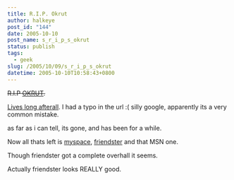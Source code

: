 ```yaml
---
title: R.I.P. Okrut
author: halkeye
post_id: "144"
date: 2005-10-10
post_name: s_r_i_p_s_okrut
status: publish
tags:
  - geek
slug: /2005/10/09/s_r_i_p_s_okrut
datetime: 2005-10-10T10:58:43+0800
---
```


<s>R.I.P [OKRUT](https://www.okrut.com).</s>  

[Lives long afterall](https://www.orkut.com). I had a typo in the url :( silly google, apparently its a very common mistake.

as far as i can tell, its gone, and has been for a while.

Now all thats left is [myspace](https://www.myspace.com/halkeye), [friendster](https://www.friendster.com) and that MSN one.

Though friendster got a complete overhall it seems.

Actually friendster looks REALLY good.
